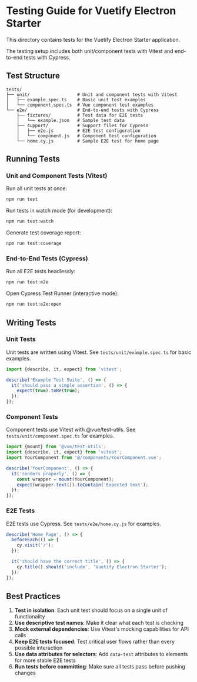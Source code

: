 # Testing Guide for Vuetify Electron Starter

This directory contains tests for the Vuetify Electron Starter application.

The testing setup includes both unit/component tests with Vitest and end-to-end tests with Cypress.

## Test Structure

```
tests/
├── unit/                  # Unit and component tests with Vitest
│   ├── example.spec.ts    # Basic unit test examples
│   └── component.spec.ts  # Vue component test examples
└── e2e/                   # End-to-end tests with Cypress
    ├── fixtures/          # Test data for E2E tests
    │   └── example.json   # Sample test data
    ├── support/           # Support files for Cypress
    │   ├── e2e.js         # E2E test configuration
    │   └── component.js   # Component test configuration
    └── home.cy.js         # Sample E2E test for home page
```

## Running Tests

### Unit and Component Tests (Vitest)

Run all unit tests at once:

```bash
npm run test
```

Run tests in watch mode (for development):

```bash
npm run test:watch
```

Generate test coverage report:

```bash
npm run test:coverage
```

### End-to-End Tests (Cypress)

Run all E2E tests headlessly:

```bash
npm run test:e2e
```

Open Cypress Test Runner (interactive mode):

```bash
npm run test:e2e:open
```

## Writing Tests

### Unit Tests

Unit tests are written using Vitest. See `tests/unit/example.spec.ts` for basic examples.

```typescript
import {describe, it, expect} from 'vitest';

describe('Example Test Suite', () => {
  it('should pass a simple assertion', () => {
    expect(true).toBe(true);
  });
});
```

### Component Tests

Component tests use Vitest with @vue/test-utils. See `tests/unit/component.spec.ts` for examples.

```typescript
import {mount} from '@vue/test-utils';
import {describe, it, expect} from 'vitest';
import YourComponent from '@/components/YourComponent.vue';

describe('YourComponent', () => {
  it('renders properly', () => {
    const wrapper = mount(YourComponent);
    expect(wrapper.text()).toContain('Expected text');
  });
});
```

### E2E Tests

E2E tests use Cypress. See `tests/e2e/home.cy.js` for examples.

```javascript
describe('Home Page', () => {
  beforeEach(() => {
    cy.visit('/');
  });

  it('should have the correct title', () => {
    cy.title().should('include', 'Vuetify Electron Starter');
  });
});
```

## Best Practices

1. **Test in isolation**: Each unit test should focus on a single unit of functionality
2. **Use descriptive test names**: Make it clear what each test is checking
3. **Mock external dependencies**: Use Vitest's mocking capabilities for API calls
4. **Keep E2E tests focused**: Test critical user flows rather than every possible interaction
5. **Use data attributes for selectors**: Add `data-test` attributes to elements for more stable E2E tests
6. **Run tests before committing**: Make sure all tests pass before pushing changes
